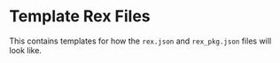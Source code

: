 # Template Rex Files
This contains templates for how the `rex.json` and `rex_pkg.json` files will look like.